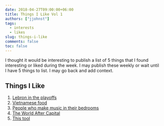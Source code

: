 ```yaml
---
date: 2018-04-27T09:00:00+06:00
title: Things I Like Vol 1
authors: ["jjohnst"]
tags:
  - interests
  - likes
slug: things-i-like
comments: false
toc: false
---
```

I thought it would be interesting to publish a list of 5 things that I found interesting or liked during the week.
I may publish these weekly or wait until I have 5 things to list.
I may go back and add context.

## Things I Like

1. [Lebron in the playoffs](http://www.ibtimes.com/lance-stephenson-cleveland-cavaliers-will-start-panicking-if-pacers-win-game-4-2674121)
2. [Vietnamese food](https://en.wikipedia.org/wiki/B%C3%A1nh_m%C3%AC)
3. [People who make music in their bedrooms](https://pigeonsandplanes.com/in-depth/2018/04/bedroom-pop-diy-artists/)
4. [The World After Capital](http://worldaftercapital.org/)
5. [This tool](https://shapertools.com/)